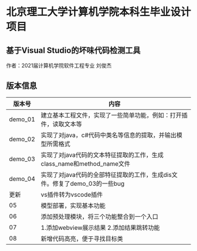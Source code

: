 # 北京理工大学计算机学院本科生毕业设计项目 #
## 基于Visual Studio的坏味代码检测工具 ##
作者：2021届计算机学院软件工程专业 刘俊杰    
## 版本信息 ##
| 版本号 | 内容 |
| ---- | ---- |
| demo_01 | 建立基本工程文件，实现了一些简单功能，例如：打开插件，读取文本等 |
| demo_02 | 实现了对java，c#代码中类名等信息的提取，并输出模型所需格式 |
| demo_03 | 实现了对java代码的文本特征提取的工作，生成class_name和method_name文件 |
| demo_04 | 实现了对java代码的全部特征提取的工作，生成dis文件。修复了demo_03的一些bug |
| 更新 | vs插件转为vscode插件 |
| 05 | 模型部署，实现基本功能 |
| 06 | 添加预处理模块，将三个功能整合到一个入口 |
| 07 | 1.添加webview展示结果 2.添加结果跳转功能 |
| 08 | 新增代码高亮，便于寻找目标类 |
